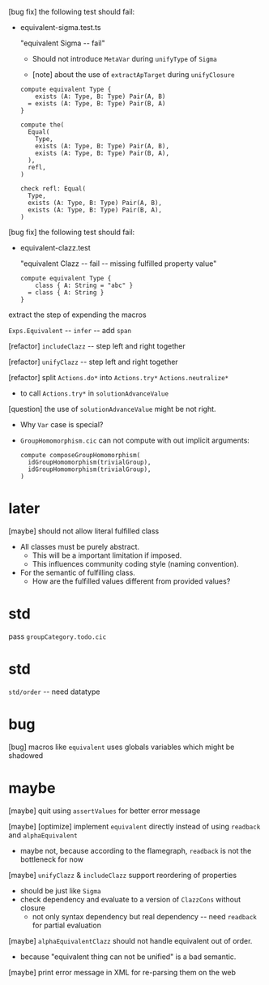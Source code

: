 [bug fix] the following test should fail:

- equivalent-sigma.test.ts

  "equivalent Sigma -- fail"

  - Should not introduce `MetaVar` during `unifyType` of `Sigma`

  - [note] about the use of `extractApTarget` during `unifyClosure`

  ```
  compute equivalent Type {
      exists (A: Type, B: Type) Pair(A, B)
    = exists (A: Type, B: Type) Pair(B, A)
  }

  compute the(
    Equal(
      Type,
      exists (A: Type, B: Type) Pair(A, B),
      exists (A: Type, B: Type) Pair(B, A),
    ),
    refl,
  )

  check refl: Equal(
    Type,
    exists (A: Type, B: Type) Pair(A, B),
    exists (A: Type, B: Type) Pair(B, A),
  )
  ```

[bug fix] the following test should fail:

- equivalent-clazz.test

  "equivalent Clazz -- fail -- missing fulfilled property value"

  ```
  compute equivalent Type {
      class { A: String = "abc" }
    = class { A: String }
  }
  ```

extract the step of expending the macros

`Exps.Equivalent` -- `infer` -- add `span`

[refactor] `includeClazz` -- step left and right together

[refactor] `unifyClazz` -- step left and right together

[refactor] split `Actions.do*` into `Actions.try*` `Actions.neutralize*`

- to call `Actions.try*` in `solutionAdvanceValue`

[question] the use of `solutionAdvanceValue` might be not right.

- Why `Var` case is special?

- `GroupHomomorphism.cic` can not compute with out implicit arguments:

  ```
  compute composeGroupHomomorphism(
    idGroupHomomorphism(trivialGroup),
    idGroupHomomorphism(trivialGroup),
  )
  ```

# later

[maybe] should not allow literal fulfilled class

- All classes must be purely abstract.
  - This will be a important limitation if imposed.
  - This influences community coding style (naming convention).
- For the semantic of fulfilling class.
  - How are the fulfilled values different from provided values?

# std

pass `groupCategory.todo.cic`

# std

`std/order` -- need datatype

# bug

[bug] macros like `equivalent` uses globals variables which might be shadowed

# maybe

[maybe] quit using `assertValues` for better error message

[maybe] [optimize] implement `equivalent` directly instead of using `readback` and `alphaEquivalent`

- maybe not, because according to the flamegraph, `readback` is not the bottleneck for now

[maybe] `unifyClazz` & `includeClazz` support reordering of properties

- should be just like `Sigma`
- check dependency and evaluate to a version of `ClazzCons` without closure
  - not only syntax dependency but real dependency -- need `readback` for partial evaluation

[maybe] `alphaEquivalentClazz` should not handle equivalent out of order.

- because "equivalent thing can not be unified" is a bad semantic.

[maybe] print error message in XML for re-parsing them on the web
